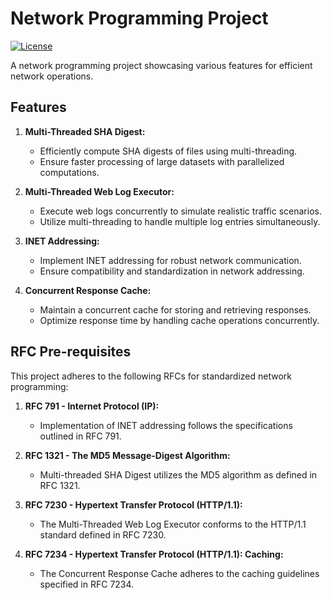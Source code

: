 # Network Programming Project

[![License](https://img.shields.io/badge/license-MIT-blue.svg)](LICENSE)

A network programming project showcasing various features for efficient network operations.

## Features

1. **Multi-Threaded SHA Digest:**
   - Efficiently compute SHA digests of files using multi-threading.
   - Ensure faster processing of large datasets with parallelized computations.

2. **Multi-Threaded Web Log Executor:**
   - Execute web logs concurrently to simulate realistic traffic scenarios.
   - Utilize multi-threading to handle multiple log entries simultaneously.

3. **INET Addressing:**
   - Implement INET addressing for robust network communication.
   - Ensure compatibility and standardization in network addressing.

4. **Concurrent Response Cache:**
   - Maintain a concurrent cache for storing and retrieving responses.
   - Optimize response time by handling cache operations concurrently.

## RFC Pre-requisites

This project adheres to the following RFCs for standardized network programming:

1. **RFC 791 - Internet Protocol (IP):**
   - Implementation of INET addressing follows the specifications outlined in RFC 791.

2. **RFC 1321 - The MD5 Message-Digest Algorithm:**
   - Multi-threaded SHA Digest utilizes the MD5 algorithm as defined in RFC 1321.

3. **RFC 7230 - Hypertext Transfer Protocol (HTTP/1.1):**
   - The Multi-Threaded Web Log Executor conforms to the HTTP/1.1 standard defined in RFC 7230.

4. **RFC 7234 - Hypertext Transfer Protocol (HTTP/1.1): Caching:**
   - The Concurrent Response Cache adheres to the caching guidelines specified in RFC 7234.

